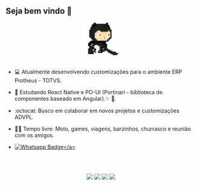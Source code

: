 
## Seja bem vindo 👋  
<p align="center">
 <img src="https://raw.githubusercontent.com/lucasbrustolin/lucasbrustolin/master/resource/00.gif" width=100>
  <br><br>

- :computer: Atualmente desenvolvendo customizações para o ambiente ERP Protheus - TOTVS.
- 📖 Estudando React Native e PO-UI (Portinari - biblioteca de componentes baseado em Angular).✨ 🔭.
- :octocat: Busco em colaborar em novos projetos e customizações ADVPL.
- :biking_man: Tempo livre: Moto, games, viagens, barzinhos, churrasco e reunião com os amigos.
- <a href="https://api.whatsapp.com/send?phone=5511964114116&text=Github.com -> Olá!" target="_blank">![Whatsapp Badge](https://img.shields.io/badge/-Whatsapp-4CA143?style=flat&labelColor=4CA143&logo=whatsapp&logoColor=white&link=https://api.whatsapp.com/send?phone=5511964114116&text=Olá!)</a>

  <br><br>

<p align="center">
<a href= "http://lucasbrustolin.epizy.com/"><img src="https://img.icons8.com/material-outlined/26/000000/ball-point-pen.png"/></a>
<a href= "https://www.linkedin.com/in/brustolin/"><img src="https://img.icons8.com/material-outlined/30/000000/linkedin.png"/></a>
<a href= "https://www.youtube.com/c/lucasbrustolin"><img src="https://img.icons8.com/material-outlined/30/000000/youtube.png"/></a>
<a href= "https://dev.to/lucasbrustolin"><img src="https://img.icons8.com/windows/32/000000/dev.png"/></a>
</p>
